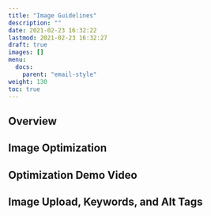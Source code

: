 ```yaml
---
title: "Image Guidelines"
description: ""
date: 2021-02-23 16:32:22
lastmod: 2021-02-23 16:32:27
draft: true
images: []
menu:
  docs:
    parent: "email-style"
weight: 130
toc: true
---
```


## Overview

## Image Optimization

## Optimization Demo Video

## Image Upload, Keywords, and Alt Tags
